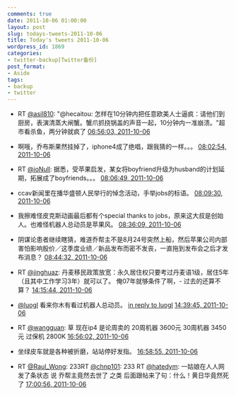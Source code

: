 ```yaml
---
comments: true
date: 2011-10-06 01:00:00
layout: post
slug: todays-tweets-2011-10-06
title: Today's tweets 2011-10-06
wordpress_id: 1869
categories:
- twitter-backup[Twitter备份]
post_format:
- Aside
tags:
- backup
- twitter
---
```





  * RT [@asil810](http://twitter.com/asil810): "@hecaitou: 怎样在10分钟内把任意欧美人士逼疯：请他们到厨房，表演清蒸大闸蟹。蟹爪抓挠锅盖的声音一起，10分钟内一准崩溃。"超市看杀鱼，两分钟就疯了 [06:56:03, 2011-10-06](http://twitter.com/gfrog/statuses/121720334071246848)





  * 啊哦，乔布斯果然挂掉了，iphone4成了绝唱，跟我猜的一样。。。 [08:02:54, 2011-10-06](http://twitter.com/gfrog/statuses/121737154400489473)





  * RT [@ioNull](http://twitter.com/ioNull): 据悉，受苹果启发，某女将boyfriend升级为husband的计划延期，拓展成了boyfriends。。。 [08:06:49, 2011-10-06](http://twitter.com/gfrog/statuses/121738140179378177)





  * ccav新闻里在播华盛顿人民举行的悼念活动，手举jobs的标语。 [08:09:30, 2011-10-06](http://twitter.com/gfrog/statuses/121738816968073216)





  * 我擦难怪皮克斯动画最后都有个special thanks to jobs，原来这大叔是创始人。也难怪机器人总动员是苹果风。 [08:36:09, 2011-10-06](http://twitter.com/gfrog/statuses/121745525077839872)





  * 阴谋论患者继续瞎猜，难道乔帮主不是8月24号突然上船，然后苹果公司内部害怕影响股价／这季度业绩／新品发布而密不发丧，一直拖到发布会之后才发布消息？ [08:44:32, 2011-10-06](http://twitter.com/gfrog/statuses/121747632019349504)





  * RT [@jinghuaz](http://twitter.com/jinghuaz): 丹麦移民政策放宽：永久居住权只要考过丹麦语1级，居住5年（且其中工作学习3年）就可以了。 俺07年就够条件了啊，- 过去的还算不算？ [14:15:44, 2011-10-06](http://twitter.com/gfrog/statuses/121830982700646400)





  * [@luogl](http://twitter.com/luogl) 看来你木有看过机器人总动员。 [in reply to luogl](http://twitter.com/luogl/statuses/121745655155785728) [14:39:45, 2011-10-06](http://twitter.com/gfrog/statuses/121837027732885505)





  * RT [@wangguan](http://twitter.com/wangguan): 草  现在ip4 是论周卖的  20周机器  3600元    30周机器  3450元   过保机  2800K [16:56:02, 2011-10-06](http://twitter.com/gfrog/statuses/121871323713642496)





  * 坐绿皮车就是各种被折磨，站站停好发指。 [16:58:55, 2011-10-06](http://twitter.com/gfrog/statuses/121872049105940480)





  * RT [@Raul_Wong](http://twitter.com/Raul_Wong): 233RT [@chnp101](http://twitter.com/chnp101): 233 RT [@hatedym](http://twitter.com/hatedym): 一姑娘在人人网发了条状态 说 乔帮主竟然去世了 之类 后面跟帖来了句：什么！黄日华竟然死了 [17:00:56, 2011-10-06](http://twitter.com/gfrog/statuses/121872556818051073)




